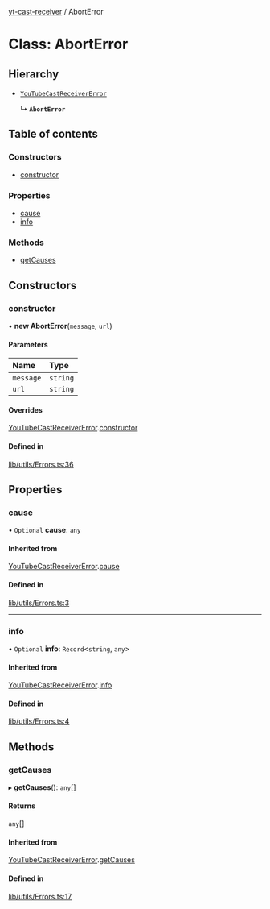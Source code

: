 [yt-cast-receiver](../README.md) / AbortError

# Class: AbortError

## Hierarchy

- [`YouTubeCastReceiverError`](YouTubeCastReceiverError.md)

  ↳ **`AbortError`**

## Table of contents

### Constructors

- [constructor](AbortError.md#constructor)

### Properties

- [cause](AbortError.md#cause)
- [info](AbortError.md#info)

### Methods

- [getCauses](AbortError.md#getcauses)

## Constructors

### constructor

• **new AbortError**(`message`, `url`)

#### Parameters

| Name | Type |
| :------ | :------ |
| `message` | `string` |
| `url` | `string` |

#### Overrides

[YouTubeCastReceiverError](YouTubeCastReceiverError.md).[constructor](YouTubeCastReceiverError.md#constructor)

#### Defined in

[lib/utils/Errors.ts:36](https://github.com/patrickkfkan/yt-cast-receiver/blob/9c3f7bb/src/lib/utils/Errors.ts#L36)

## Properties

### cause

• `Optional` **cause**: `any`

#### Inherited from

[YouTubeCastReceiverError](YouTubeCastReceiverError.md).[cause](YouTubeCastReceiverError.md#cause)

#### Defined in

[lib/utils/Errors.ts:3](https://github.com/patrickkfkan/yt-cast-receiver/blob/9c3f7bb/src/lib/utils/Errors.ts#L3)

___

### info

• `Optional` **info**: `Record`<`string`, `any`\>

#### Inherited from

[YouTubeCastReceiverError](YouTubeCastReceiverError.md).[info](YouTubeCastReceiverError.md#info)

#### Defined in

[lib/utils/Errors.ts:4](https://github.com/patrickkfkan/yt-cast-receiver/blob/9c3f7bb/src/lib/utils/Errors.ts#L4)

## Methods

### getCauses

▸ **getCauses**(): `any`[]

#### Returns

`any`[]

#### Inherited from

[YouTubeCastReceiverError](YouTubeCastReceiverError.md).[getCauses](YouTubeCastReceiverError.md#getcauses)

#### Defined in

[lib/utils/Errors.ts:17](https://github.com/patrickkfkan/yt-cast-receiver/blob/9c3f7bb/src/lib/utils/Errors.ts#L17)
